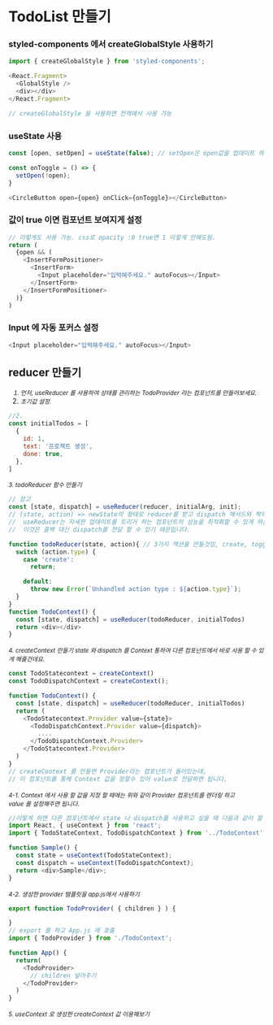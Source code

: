 # TodoList 만들기

### styled-components 에서 createGlobalStyle 사용하기

```js
import { createGlobalStyle } from 'styled-components';

<React.Fragment>
  <GlobalStyle />
  <div></div>
</React.Fragment>

// createGlobalStyle 을 사용하면 전역에서 사용 가능
```

### useState 사용
```js
const [open, setOpen] = useState(false); // setOpen은 open값을 업데이트 하는 함수

const onToggle = () => {
  setOpen(!open);
}

<CircleButton open={open} onClick={onToggle}></CircleButton>
```

### 값이 true 이면 컴포넌트 보여지게 설정
```js
// 이렇게도 사용 가능. css로 opacity :0 true면 1 이렇게 안해도됨.
return (
  {open && (
    <InsertFormPositioner>
      <InsertForm>
        <Input placeholder="입력해주세요." autoFocus></Input>
      </InsertForm>
    </InsertFormPositioner>
  )}
)
```

### Input 에 자동 포커스 설정
```js
<Input placeholder="입력해주세요." autoFocus></Input>
```

## reducer 만들기
<small><i>
1. 먼저, useReducer 를 사용하여 상태를 관리하는 TodoProvider 라는 컴포넌트를 만들어보세요.<br>
2. 초기값 설정.
</i></small>

```js
//2. 
const initialTodos = [
  {
    id: 1,
    text: '프로젝트 생성',
    done: true,
  },
]
```
<small><i>
3. todoReducer 함수 만들기
</i></small>

```js
// 참고
const [state, dispatch] = useReducer(reducer, initialArg, init);
// (state, action) => newState의 형태로 reducer를 받고 dispatch 메서드와 짝의 형태로 현재 state를 반환합니다.
//  useReducer는 자세한 업데이트를 트리거 하는 컴포넌트의 성능을 최적화할 수 있게 하는데,
//  이것은 콜백 대신 dispatch를 전달 할 수 있기 때문입니다.
```

```js
function todoReducer(state, action){ // 3가지 액션을 만들것임, create, toggle, remove
  switch (action.type) {
    case 'create':
      return;

    default:
      throw new Error(`Unhandled action type : ${action.type}`);
  }
}
function TodoContext() {
  const [state, dispatch] = useReducer(todoReducer, initialTodos)
  return <div></div>
}
```
<small><i>
4. createContext 만들기
state 와 dispatch 를 Context 통하여 다른 컴포넌트에서 바로 사용 할 수 있게 해줄건데요.
</i></small>
```js
const TodoStatecontext = createContext()
const TodoDispatchContext = createContext();

function TodoContext() {
  const [state, dispatch] = useReducer(todoReducer, initialTodos)
  return (
    <TodoStatecontext.Provider value={state}>
      <TodoDispatchContext.Provider value={dispatch}>
        ....
      </TodoDispatchContext.Provider>
    </TodoStatecontext.Provider>
  )
}
// createContext 를 만들면 Provider라는 컴포넌트가 들어있는데,
// 이 컴포넌트를 통해 Context 값을 정할수 있어 value로 전달하면 됩니다.

```

<small><i>
4-1. Context 에서 사용 할 값을 지정 할 때에는 위와 같이 Provider 컴포넌트를 렌더링 하고 <br>
value 를 설정해주면 됩니다.
</i></small>
```js
//이렇게 하면 다른 컴포넌트에서 state 나 dispatch를 사용하고 싶을 때 다음과 같이 할 수 있습니다.
import React, { useContext } from 'react';
import { TodoStateContext, TodoDispatchContext } from '../TodoContext';

function Sample() {
  const state = useContext(TodoStateContext);
  const dispatch = useContext(TodoDispatchContext);
  return <div>Sample</div>;
}
```

<small><i>
4-2. 생성한 provider 템플릿을 app.js에서 사용하기
</i></small>
```js
export function TodoProvider( { children } ) {

}
// export 를 하고 App.js 에 호출
import { TodoProvider } from './TodoContext';

function App() {
  return(
    <TodoProvider>
      // children 넣어주기
    </TodoProvider>
  )
}
```
<small><i>
5. useContext 로 생성한 createContext 값 이용해보기
</i></small>
```js


```